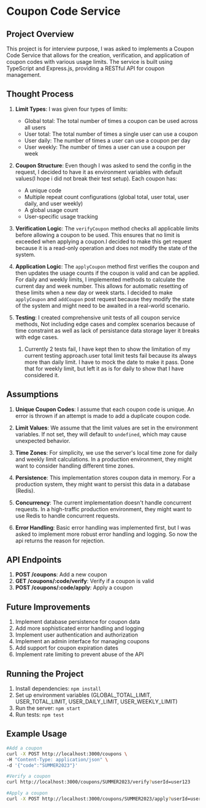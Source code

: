 # Coupon Code Service

## Project Overview

This project is for interview purpose, I was asked to implements a Coupon Code Service that allows for the creation, verification, and application of coupon codes with various usage limits. The service is built using TypeScript and Express.js, providing a RESTful API for coupon management.

## Thought Process

1. **Limit Types**: I was given four types of limits:
   - Global total: The total number of times a coupon can be used across all users
   - User total: The total number of times a single user can use a coupon
   - User daily: The number of times a user can use a coupon per day
   - User weekly: The number of times a user can use a coupon per week
  
2. **Coupon Structure**: Even though I was asked to send the config in the request, I decided to have it as environment variables with default values(I hope i did not break their test setup). Each coupon has:
   - A unique code
   - Multiple repeat count configurations (global total, user total, user daily, and user weekly)
   - A global usage count
   - User-specific usage tracking

3. **Verification Logic**: The `verifyCoupon` method checks all applicable limits before allowing a coupon to be used. This ensures that no limit is exceeded when applying a coupon.I decided to make this get request because it is a read-only operation and does not modify the state of the system.

4. **Application Logic**: The `applyCoupon` method first verifies the coupon and then updates the usage counts if the coupon is valid and can be applied. For daily and weekly limits, I implemented methods to calculate the current day and week number. This allows for automatic resetting of these limits when a new day or week starts. I decided to make `applyCoupon` and `addCoupon` post request because they modify the state of the system and might need to be awaited in a real-world scenario.

5. **Testing**: I created comprehensive unit tests of all coupon service methods, Not including edge cases and complex scenarios because of time constraint as well as lack of persistance data storage layer it breaks with edge cases.
   1. Currently 2 tests fail, I have kept then to show the limitation of my current testing approach.user total limit tests fail because its always more than daily limit. I have to mock the date to make it pass. Done that for weekly limit, but left it as is for daily to show that I have considered it.

## Assumptions

1. **Unique Coupon Codes**: I assume that each coupon code is unique. An error is thrown if an attempt is made to add a duplicate coupon code.

2. **Limit Values**: We assume that the limit values are set in the environment variables. If not set, they will default to `undefined`, which may cause unexpected behavior.

3. **Time Zones**: For simplicity, we use the server's local time zone for daily and weekly limit calculations. In a production environment, they might want to consider handling different time zones.

4. **Persistence**: This implementation stores coupon data in memory. For a production system, they might want to persist this data in a database (Redis).

5. **Concurrency**: The current implementation doesn't handle concurrent requests. In a high-traffic production environment, they might want to use Redis to handle concurrent requests.

6. **Error Handling**: Basic error handling was implemented first, but I was asked to implement more robust error handling and logging. So now the api returns the reason for rejection.

## API Endpoints

1. **POST /coupons**: Add a new coupon
2. **GET /coupons/:code/verify**: Verify if a coupon is valid
3. **POST /coupons/:code/apply**: Apply a coupon

## Future Improvements

1. Implement database persistence for coupon data
2. Add more sophisticated error handling and logging
3. Implement user authentication and authorization
4. Implement an admin interface for managing coupons
5. Add support for coupon expiration dates
6. Implement rate limiting to prevent abuse of the API

## Running the Project

1. Install dependencies: `npm install`
2. Set up environment variables (GLOBAL_TOTAL_LIMIT, USER_TOTAL_LIMIT, USER_DAILY_LIMIT, USER_WEEKLY_LIMIT)
3. Run the server: `npm start`
4. Run tests: `npm test`

## Example Usage


```bash
#Add a coupon
curl -X POST http://localhost:3000/coupons \
-H "Content-Type: application/json" \
-d '{"code":"SUMMER2023"}'

#Verify a coupon
curl http://localhost:3000/coupons/SUMMER2023/verify?userId=user123

#Apply a coupon
curl -X POST http://localhost:3000/coupons/SUMMER2023/apply?userId=user123
```